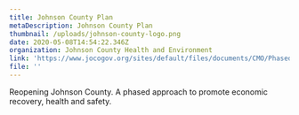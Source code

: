 ```yaml
---
title: Johnson County Plan
metaDescription: Johnson County Plan
thumbnail: /uploads/johnson-county-logo.png
date: 2020-05-08T14:54:22.346Z
organization: Johnson County Health and Environment
link: 'https://www.jocogov.org/sites/default/files/documents/CMO/Phased opening in Johnson County 2.pdf'
file: ''
---
```


Reopening Johnson County. A phased approach to promote economic recovery, health and safety.
